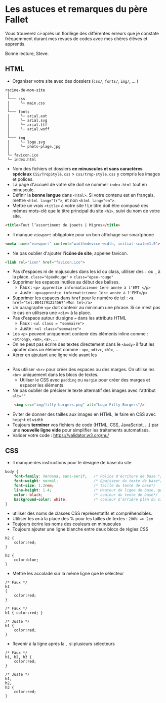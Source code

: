 # Les astuces et remarques du père Fallet
Vous trouverez ci-après un florilège des différentes erreurs que je constate fréquemment
durant mes revues de codes avec mes chères élèves et apprentis.

Bonne lecture, Steve.
## HTML
* Organiser votre site avec des dossiers (`css/`, `fonts/`, `img/`, ... )
 ```
racine-de-mon-site
  │  
  └─── css
  │     └─ main.css
  │ 
  └─── fonts
  │     └─ arial.eot
  │     └─ arial.svg
  │     └─ arial.ttf
  │     └─ arial.woff
  │ 
  └─── img
  │     └─ logo.svg
  │     └─ photo-plage.jpg  
  │ 
  └─ favicon.ico
  └─ index.html
 ```
* Nom des fichiers et dossiers **en minuscules et sans caractères spéciaux** `CSS/TropStylé.css` > `css/trop-style.css`
 y compris les images et polices.
* La page d'accueil de votre site doit se nommer `index.html` tout en minuscule.
* Définir la **bonne langue** dans `<html>`.
  Si votre contenu est en français, mettre `<html lang="fr">`, et non `<html lang="en">`.
* Mettre un vrais `<title>` à votre site !
  Le titre doit être composé des mêmes mots-clé que le titre principal du site `<h1>`, suivi du nom de votre site.
```html
<title>Tout l’assortiment de jouets | Migros</title>
```` 
* Il manque `viewport` obligatoire pour un bon affichage sur smartphone 
```html
<meta name="viewport" content="width=device-width, initial-scale=1.0">
```
* Ne pas oublier d'ajouter l'**icône de site**, appelée favicon.
```html
<link rel="icon" href="favicon.ico">
```
* Pas d'espaces ni de majuscules dans les id ou class, utiliser des `-` ou  `_` à la place. `class="épéeRouge"` > `class="epee-rouge"`
* Supprimer les espaces inutiles au début des balises.
  * Faux : `<p> apprentie informaticienne 1ère année à l'EMT </p>`
  * Juste : `<p>apprentie informaticienne 1ère année à l'EMT</p>`
* Supprimer les espaces dans `href` pour le numéro de tel : `<a href="tel:0041791234567">Mon tel</a>`
* Un paragraphe `<p>` doit contenir au minimum une phrase. Si ce n'est pas le cas on utilisera une `<div>` à la place.
* Pas d'espace autour du signe `=` dans les attributs HTML
    * Faux : `<ul class = "sommaire">`
    * Juste : `<ul class="sommaire">`
* Les `<p>` peuvent uniquement contenir des éléments inline comme : `<strong>`, `<em>`, `<a>`, ...
* On ne peut pas écrire des textes directement dans le `<body>` il faut les ajouter dans un élément comme : `<p>`, `<div>`, `<h1>`, ...
* Aérer en ajoutant une ligne vide avant les <h2>
* Pas utiliser `<br>` pour créer des espaces ou des marges. On utilise les `<br>` uniquement dans les blocs de textes.
  * Utiliser le CSS avec `padding` ou `margin` pour créer des marges et espacer les éléments.
* Ne pas oublier de préciser le texte alternatif des images avec l'attribut `alt=""`
```html
    <img src="img/fifty-burgers.png" alt="Logo Fifty Burgers"/>
```` 
* Éviter de donner des tailles aux images en HTML, le faire en CSS avec `height` et `width`
* Toujours **terminer** vos fichiers de code (HTML, CSS, JavaScript, ...) par une **nouvelle ligne vide** pour simplifier les traitements automatisés.
* Valider votre code : https://validator.w3.org/nu/

## CSS
* Il manque des instructions pour le designe de base du site
```css
body {
    font-family: Verdana, sans-serif;   /* Police d'écriture de base */
    font-weight: normal;                /* Epaisseur du texte de base*/
    font-size: 1.2rem;                  /* taille du texte de base*/
    line-height: 1.4;                   /* Hauteur de ligne de base, généralement entre 1.3 et 1.7 */
    color: black;                       /* couleur du texte de base*/
    background-color: white;            /* couleur d'arrière plan du site */
}
```
* utiliser des noms de classes CSS représentatifs et compréhensibles.
* Utiliser les `em` à la place des % pour les tailles de textes : `200% => 2em`
* Toujours écrire les noms des couleurs en minuscules
* Toujours ajouter une ligne blanche entre deux blocs de règles CSS
```
h2 {
    color:red;
}

h3 {
    color:blue;
}
```  
* Mettre les accolade sur la même ligne que le sélecteur
```
/* Faux */
h1
{
    color:red;
}

/* Faux */
h1 { color:red; }

/* Juste */
h1 {
    color:red;
}
```
* Revenir à la ligne après la `,` si plusieurs sélecteurs
```
/* Faux */ 
h1, h2, h3 {
    color:red;
}

/* Juste */
h1,
h2,
h3 {
    color:red;
}
```



